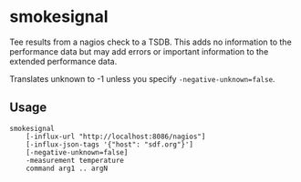 # smokesignal

Tee results from a nagios check to a TSDB.  This adds no information to the
performance data but may add errors or important information to the extended
performance data.

Translates unknown to -1 unless you specify `-negative-unknown=false`.

## Usage

```
smokesignal
    [-influx-url "http://localhost:8086/nagios"]
    [-influx-json-tags '{"host": "sdf.org"}']
    [-negative-unknown=false]
    -measurement temperature
    command arg1 .. argN
```
